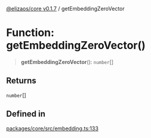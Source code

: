 [@elizaos/core v0.1.7](../index.md) / getEmbeddingZeroVector

# Function: getEmbeddingZeroVector()

> **getEmbeddingZeroVector**(): `number`[]

## Returns

`number`[]

## Defined in

[packages/core/src/embedding.ts:133](https://github.com/bbopar/eliza/blob/main/packages/core/src/embedding.ts#L133)
